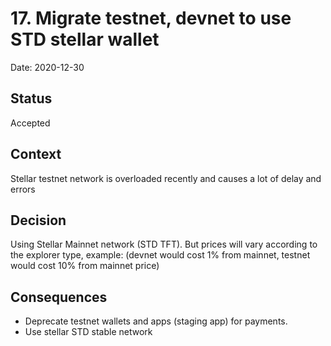 # 17. Migrate testnet, devnet to use STD stellar wallet

Date: 2020-12-30

## Status

Accepted

## Context

Stellar testnet network is overloaded recently and causes a lot of delay and errors

## Decision

Using Stellar Mainnet network (STD TFT). But prices will vary according to the explorer type, example: (devnet would cost 1% from mainnet, testnet would cost 10% from mainnet price)

## Consequences

- Deprecate testnet wallets and apps (staging app) for payments.
- Use stellar STD stable network
